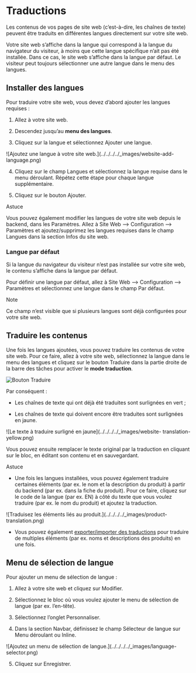 # Traductions

Les contenus de vos pages de site web (c’est-à-dire, les chaînes de texte)
peuvent être traduits en différentes langues directement sur votre site web.

Votre site web s’affiche dans la langue qui correspond à la langue du
navigateur du visiteur, à moins que cette langue spécifique n’ait pas été
installée. Dans ce cas, le site web s’affiche dans la langue par défaut. Le
visiteur peut toujours sélectionner une autre langue dans le menu des langues.

## Installer des langues

Pour traduire votre site web, vous devez d’abord ajouter les langues requises
:

  1. Allez à votre site web.

  2. Descendez jusqu’au **menu des langues**.

  3. Cliquez sur la langue et sélectionnez Ajouter une langue.

![Ajoutez une langue à votre site web.](../../../../_images/website-add-
language.png)

  4. Cliquez sur le champ Langues et sélectionnez la langue requise dans le menu déroulant. Répétez cette étape pour chaque langue supplémentaire.

  5. Cliquez sur le bouton Ajouter.

Astuce

Vous pouvez également modifier les langues de votre site web depuis le
backend, dans les Paramètres. Allez à Site Web –> Configuration –> Paramètres
et ajoutez/supprimez les langues requises dans le champ Langues dans la
section Infos du site web.

### Langue par défaut

Si la langue du navigateur du visiteur n’est pas installée sur votre site web,
le contenu s’affiche dans la langue par défaut.

Pour définir une langue par défaut, allez à Site Web –> Configuration –>
Paramètres et sélectionnez une langue dans le champ Par défaut.

Note

Ce champ n’est visible que si plusieurs langues sont déjà configurées pour
votre site web.

## Traduire les contenus

Une fois les langues ajoutées, vous pouvez traduire les contenus de votre site
web. Pour ce faire, allez à votre site web, sélectionnez la langue dans le
menu des langues et cliquez sur le bouton Traduire dans la partie droite de la
barre des tâches pour activer le **mode traduction**.

![Bouton Traduire](../../../../_images/translate-button.png)

Par conséquent :

  * Les chaînes de texte qui ont déjà été traduites sont surlignées en vert ;

  * Les chaînes de texte qui doivent encore être traduites sont surlignées en jaune.

![Le texte à traduire surligné en jaune](../../../../_images/website-
translation-yellow.png)

Vous pouvez ensuite remplacer le texte original par la traduction en cliquant
sur le bloc, en éditant son contenu et en sauvegardant.

Astuce

  * Une fois les langues installées, vous pouvez également traduire certaines éléments (par ex. le nom et la description du produit) à partir du backend (par ex. dans la fiche du produit). Pour ce faire, cliquez sur le code de la langue (par ex. EN) à côté du texte que vous voulez traduire (par ex. le nom du produit) et ajoutez la traduction.

![Traduisez les éléments liés au produit.](../../../../_images/product-
translation.png)

  * Vous pouvez également [exporter/importer des traductions](../../../../developer/howtos/translations.html) pour traduire de multiples éléments (par ex. noms et descriptions des produits) en une fois.

## Menu de sélection de langue

Pour ajouter un menu de sélection de langue :

  1. Allez à votre site web et cliquez sur Modifier.

  2. Sélectionnez le bloc où vous voulez ajouter le menu de sélection de langue (par ex. l’en-tête).

  3. Sélectionnez l’onglet Personnaliser.

  4. Dans la section Navbar, définissez le champ Sélecteur de langue sur Menu déroulant ou Inline.

![Ajoutez un menu de sélection de langue.](../../../../_images/language-
selector.png)

  5. Cliquez sur Enregistrer.

